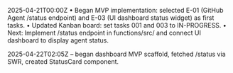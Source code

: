 2025-04-21T00:00Z
• Began MVP implementation: selected E-01 (GitHub Agent /status endpoint) and E-03 (UI dashboard status widget) as first tasks.
• Updated Kanban board: set tasks 001 and 003 to IN-PROGRESS.
• Next: Implement /status endpoint in functions/src/ and connect UI dashboard to display agent status.

2025-04-22T02:05Z – began dashboard MVP scaffold, fetched /status via SWR, created StatusCard component.
